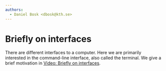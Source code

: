 ```yaml
---
authors:
  - Daniel Bosk <dbosk@kth.se>
---
```

# Briefly on interfaces

There are different interfaces to a computer. Here we are primarily interested 
in the command-line interface, also called the terminal. We give a brief 
motivation in [Video: Briefly on interfaces][interfaces].

[interfaces]: https://eu.feedbackfruits.com/courses/activity-course/2b0978ba-b60f-4c2e-8371-2f5676b286cb



